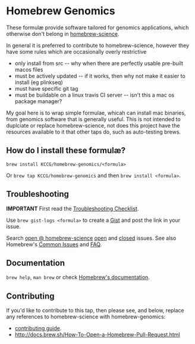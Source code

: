 # Homebrew Genomics

These formulæ provide software tailored for genomics applications, which otherwise don't belong in [homebrew-science](http://brew.sh/homebrew-science/).

In general it is preferred to contribute to homebrew-science, however they have some rules which are
occasionally overly restrictive
* only install from src -- why when there are perfectly usable pre-built macos files
* must be actively updated -- if it works, then why not make it easier to install (eg plinkseq)
* must have specific git tag
* must be buildable on a linux travis CI server -- isn't this a mac os package manager?

My goal here is to wrap simple formulae, whicah can install mac binaries, from genomics software that
is generally useful. This is not intended to duplciate or replace homebrew-science, not does this project
have the resources available to it that other taps do, such as auto-testing brews. 

## How do I install these formulæ?
`brew install KCCG/homebrew-genomics/<formula>`

Or `brew tap KCCG/homebrew-genomics` and then `brew install <formula>`.

## Troubleshooting
**IMPORTANT** First read the [Troubleshooting Checklist](http://docs.brew.sh/Troubleshooting.html).

Use `brew gist-logs <formula>` to create a [Gist](https://gist.github.com/) and post the link in your issue.

Search [open @ homebrew-science](https://github.com/Homebrew/homebrew-science/issues?state=open) [open](https://github.com/KCCG/homebrew-genomics/issues?state=open) and [closed](https://github.com/KCCG/homebrew-genomics/issues?state=closed) issues. See also Homebrew's  [Common Issues](http://docs.brew.sh/Common-Issues.html) and [FAQ](http://docs.brew.sh/FAQ.html).

## Documentation
`brew help`, `man brew` or check [Homebrew's documentation](https://github.com/Homebrew/brew/blob/master/docs/README.md).

## Contributing
If you'd like to contribute to this tap, then please see, and below, replace any references to homebrew-science with homebrew-genomics:
* [contributing guide](https://github.com/Homebrew/homebrew-science/blob/master/.github/CONTRIBUTING.md).
* http://docs.brew.sh/How-To-Open-a-Homebrew-Pull-Request.html
